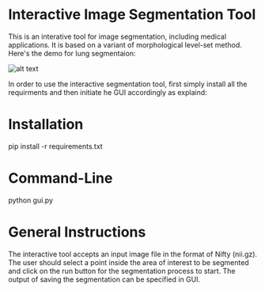 # Interactive Image Segmentation Tool


This is an interative tool for image segmentation, including medical applications. It is based on a variant of morphological level-set method. Here's the demo for lung segmentaion: 


![alt text](https://github.com/ahatamiz/CS168_Project/blob/master/ezgif.com-crop.gif)



In order to use the interactive segmentation tool, first simply install all the requirments and then initiate he GUI accordingly as explaind: 

# Installation 

pip install -r requirements.txt

# Command-Line 

python gui.py

# General Instructions 

The interactive tool accepts an input image file in the format of Nifty (nii.gz). The user should select a point inside the area of interest to be segmented and click on the run button for the segmentation process to start. The output of saving the segmentation can be specified in GUI.



